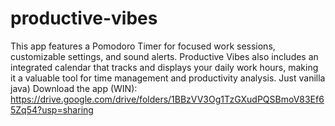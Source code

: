 # productive-vibes
This app features a Pomodoro Timer for focused work sessions, customizable settings, and sound alerts. Productive Vibes also includes an integrated calendar that tracks and displays your daily work hours, making it a valuable tool for time management and productivity analysis. Just vanilla java)
Download the app (WIN): https://drive.google.com/drive/folders/1BBzVV3Og1TzGXudPQSBmoV83Ef65Zq54?usp=sharing
